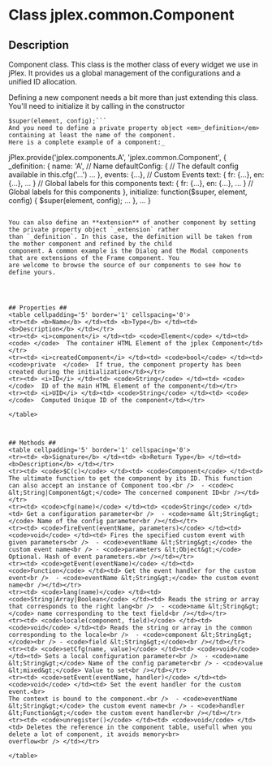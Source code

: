 # Class **jplex.common.Component** #

## Description ##
Component class. This class is the mother class of every widget we use
in jPlex. It provides us a global management of the configurations and a unified ID allocation.

Defining a new component needs a bit more than just extending this class.
You'll need to initialize it by calling in the constructor
```
$super(element, config);```
And you need to define a private property object <em>_definition</em> containing at least the name of the component.
Here is a complete example of a component:_

```
jPlex.provide('jplex.components.A', 'jplex.common.Component', {
    _definition: {
        name: 'A', // Name
        defaultConfig: { // The default config available in this.cfg('...')
            ...
        },
        events: {...}, // Custom Events
        text: { fr: {...}, en: {...}, ... } // Global labels for this components
        text: { fr: {...}, en: {...}, ... } // Global labels for this components
    },
    initialize: function($super, element, config) {
        $super(element, config);
        ...
    },
    ...
}
```

You can also define an **extension** of another component by setting the private property object `_extension` rather
than `_definition`. In this case, the definition will be taken from the mother component and refined by the child
component. A common example is the Dialog and the Modal components that are extensions of the Frame component. You
are welcome to browse the source of our components to see how to define yours.




## Properties ##
<table cellpadding='5' border='1' cellspacing='0'>
<tr><td> <b>Name</b> </td><td> <b>Type</b> </td><td> <b>Description</b> </td></tr>
<tr><td> <i>component</i> </td><td> <code>Element</code> </td><td> <code> </code>  The container HTML Element of the jplex Component</td></tr>
<tr><td> <i>createdComponent</i> </td><td> <code>bool</code> </td><td> <code>private  </code>  If true, the component property has been created during the initialization</td></tr>
<tr><td> <i>ID</i> </td><td> <code>String</code> </td><td> <code> </code>  ID of the main HTML Element of the component</td></tr>
<tr><td> <i>UID</i> </td><td> <code>String</code> </td><td> <code> </code>  Computed Unique ID of the component</td></tr>

</table>



## Methods ##
<table cellpadding='5' border='1' cellspacing='0'>
<tr><td> <b>Signature</b> </td><td> <b>Return Type</b> </td><td> <b>Description</b> </td></tr>
<tr><td> <code>$C(c)</code> </td><td> <code>Component</code> </td><td> The ultimate function to get the component by its ID. This function can also accept an instance of Component too.<br />  - <code>c &lt;String|Component&gt;</code> The concerned component ID<br /></td></tr>
<tr><td> <code>cfg(name)</code> </td><td> <code>String</code> </td><td> Get a configuration parameter<br />  - <code>name &lt;String&gt;</code> Name of the config parameter<br /></td></tr>
<tr><td> <code>fireEvent(eventName, parameters)</code> </td><td> <code>void</code> </td><td> Fires the specified custom event with given parameters<br />  - <code>eventName &lt;String&gt;</code> the custom event name<br /> - <code>parameters &lt;Object&gt;</code> Optional. Hash of event parameters.<br /></td></tr>
<tr><td> <code>getEvent(eventName)</code> </td><td> <code>Function</code> </td><td> Get the event handler for the custom event<br />  - <code>eventName &lt;String&gt;</code> the custom event name<br /></td></tr>
<tr><td> <code>lang(name)</code> </td><td> <code>String|Array|Boolean</code> </td><td> Reads the string or array that corresponds to the right lang<br />  - <code>name &lt;String&gt;</code> name corresponding to the text field<br /></td></tr>
<tr><td> <code>locale(component, field)</code> </td><td> <code>void</code> </td><td> Reads the string or array in the common corresponding to the locale<br />  - <code>component &lt;String&gt;</code><br /> - <code>field &lt;String&gt;</code><br /></td></tr>
<tr><td> <code>setCfg(name, value)</code> </td><td> <code>void</code> </td><td> Sets a local configuration parameter<br />  - <code>name &lt;String&gt;</code> Name of the config parameter<br /> - <code>value &lt;mixed&gt;</code> Value to set<br /></td></tr>
<tr><td> <code>setEvent(eventName, handler)</code> </td><td> <code>void</code> </td><td> Set the event handler for the custom event.<br>
The context is bound to the component.<br />  - <code>eventName &lt;String&gt;</code> the custom event name<br /> - <code>handler &lt;Function&gt;</code> the custom event handler<br /></td></tr>
<tr><td> <code>unregister()</code> </td><td> <code>void</code> </td><td> Deletes the reference in the component table, usefull when you delete a lot of component, it avoids memory<br>
overflow<br /> </td></tr>

</table>